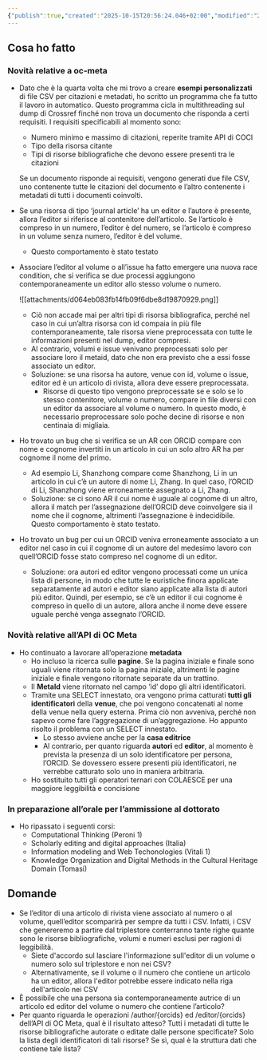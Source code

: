 ```yaml
---
{"publish":true,"created":"2025-10-15T20:56:24.046+02:00","modified":"2025-10-15T20:56:24.049+02:00","cssclasses":""}
---
```



## Cosa ho fatto

### Novità relative a oc-meta

- Dato che è la quarta volta che mi trovo a creare **esempi personalizzati** di file CSV per citazioni e metadati, ho scritto un programma che fa tutto il lavoro in automatico. Questo programma cicla in multithreading sul dump di Crossref finché non trova un documento che risponda a certi requisiti. I requisiti specificabili al momento sono:
    - Numero minimo e massimo di citazioni, reperite tramite API di COCI
    - Tipo della risorsa citante
    - Tipi di risorse bibliografiche che devono essere presenti tra le citazioni
    
    Se un documento risponde ai requisiti, vengono generati due file CSV, uno contenente tutte le citazioni del documento e l’altro contenente i metadati di tutti i documenti coinvolti.
    
- Se una risorsa di tipo ‘journal article’ ha un editor e l’autore è presente, allora l’editor si riferisce al contenitore dell’articolo. Se l’articolo è compreso in un numero, l’editor è del numero, se l’articolo è compreso in un volume senza numero, l’editor è del volume.
    - Questo comportamento è stato testato
- Associare l’editor al volume o all’issue ha fatto emergere una nuova race condition, che si verifica se due processi aggiungono contemporaneamente un editor allo stesso volume o numero.
    
    ![[attachments/d064eb083fb14fb09f6dbe8d19870929.png]]
    
    - Ciò non accade mai per altri tipi di risorsa bibliografica, perché nel caso in cui un’altra risorsa con id compaia in più file contemporaneamente, tale risorsa viene preprocessata con tutte le informazioni presenti nel dump, editor compresi.
    - Al contrario, volumi e issue venivano preprocessati solo per associare loro il metaid, dato che non era previsto che a essi fosse associato un editor.
    - Soluzione: se una risorsa ha autore, venue con id, volume o issue, editor ed è un articolo di rivista, allora deve essere preprocessata.
        - Risorse di questo tipo vengono preprocessate se e solo se lo stesso contenitore, volume o numero, compare in file diversi con un editor da associare al volume o numero. In questo modo, è necessario preprocessare solo poche decine di risorse e non centinaia di migliaia.
- Ho trovato un bug che si verifica se un AR con ORCID compare con nome e cognome invertiti in un articolo in cui un solo altro AR ha per cognome il nome del primo.
    - Ad esempio Li, Shanzhong compare come Shanzhong, Li in un articolo in cui c’è un autore di nome Li, Zhang. In quel caso, l’ORCID di Li, Shanzhong viene erroneamente assegnato a Li, Zhang.
    - Soluzione: se ci sono AR il cui nome è uguale al cognome di un altro, allora il match per l’assegnazione dell’ORCID deve coinvolgere sia il nome che il cognome, altrimenti l’assegnazione è indecidibile. Questo comportamento è stato testato.
- Ho trovato un bug per cui un ORCID veniva erroneamente associato a un editor nel caso in cui il cognome di un autore del medesimo lavoro con quell’ORCID fosse stato compreso nel cognome di un editor.
    - Soluzione: ora autori ed editor vengono processati come un unica lista di persone, in modo che tutte le euristiche finora applicate separatamente ad autori e editor siano applicate alla lista di autori più editor. Quindi, per esempio, se c’è un editor il cui cognome è compreso in quello di un autore, allora anche il nome deve essere uguale perché venga assegnato l’ORCID.

### Novità relative all’API di OC Meta

- Ho continuato a lavorare all’operazione **metadata**
    - Ho incluso la ricerca sulle **pagine**. Se la pagina iniziale e finale sono uguali viene ritornata solo la pagina iniziale, altrimenti le pagine iniziale e finale vengono ritornate separate da un trattino.
    - Il **MetaId** viene ritornato nel campo ‘id’ dopo gli altri identificatori.
    - Tramite una SELECT innestato, ora vengono prima catturati **tutti gli identificatori** della **venue**, che poi vengono concatenati al nome della venue nella query esterna. Prima ciò non avveniva, perché non sapevo come fare l’aggregazione di un’aggregazione. Ho appunto risolto il problema con un SELECT innestato.
        - Lo stesso avviene anche per la **casa editrice**
        - Al contrario, per quanto riguarda **autori** ed **editor**, al momento è prevista la presenza di un solo identificatore per persona, l’ORCID. Se dovessero essere presenti più identificatori, ne verrebbe catturato solo uno in maniera arbitraria.
    - Ho sostituito tutti gli operatori ternari con COLAESCE per una maggiore leggibilità e concisione

### In preparazione all’orale per l’ammissione al dottorato

- Ho ripassato i seguenti corsi:
    - Computational Thinking (Peroni 1)
    - Scholarly editing and digital approaches (Italia)
    - Information modeling and Web Techonologies (Vitali 1)
    - Knowledge Organization and Digital Methods in the Cultural Heritage Domain (Tomasi)

## Domande

- Se l’editor di una articolo di rivista viene associato al numero o al volume, quell’editor scomparirà per sempre da tutti i CSV. Infatti, i CSV che genereremo a partire dal triplestore conterranno tante righe quante sono le risorse bibliografiche, volumi e numeri esclusi per ragioni di leggibilità.
    - Siete d'accordo sul lasciare l'informazione sull'editor di un volume o numero solo sul triplestore e non nei CSV?
    - Alternativamente, se il volume o il numero che contiene un articolo ha un editor, allora l'editor potrebbe essere indicato nella riga dell'articolo nei CSV
- È possibile che una persona sia contemporaneamente autrice di un articolo ed editor del volume o numero che contiene l’articolo?
- Per quanto riguarda le operazioni /author/{orcids} ed /editor/{orcids} dell’API di OC Meta, qual è il risultato atteso? Tutti i metadati di tutte le risorse bibliografiche autorate o editate dalle persone specificate? Solo la lista degli identificatori di tali risorse? Se sì, qual è la struttura dati che contiene tale lista?